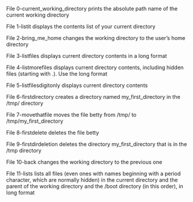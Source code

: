 File 0-current_working_directory prints the absolute path name of the current working directory

File 1-listit displays the contents list of your current directory

File 2-bring_me_home changes the working directory to the user’s home directory

File 3-listfiles displays current directory contents in a long format

File 4-listmorefiles displays current directory contents, including hidden files (starting with .). Use the long format

File 5-listfilesdigitonly displays current directory contents

File 6-firstdirectory creates a directory named my_first_directory in the /tmp/ directory

File 7-movethatfile moves the file betty from /tmp/ to /tmp/my_first_directory

File 8-firstdelete deletes the file betty

File 9-firstdirdeletion deletes the directory my_first_directory that is in the /tmp directory

File 10-back changes the working directory to the previous one

File 11-lists lists all files (even ones with names beginning with a period character, which are normally hidden) in the current directory and the parent of the working directory and the /boot directory (in this order), in long format


